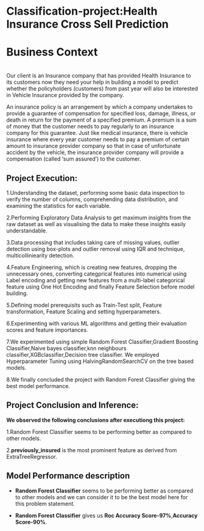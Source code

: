# Classification-project:Health Insurance Cross Sell Prediction

# **Business Context**
<br> Our client is an Insurance company that has provided Health Insurance to its customers now they need your help in building a model to predict whether the policyholders (customers) from past year will also be interested in Vehicle Insurance provided by the company.

An insurance policy is an arrangement by which a company undertakes to provide a guarantee of compensation for specified loss, damage, illness, or death in return for the payment of a specified premium. A premium is a sum of money that the customer needs to pay regularly to an insurance company for this guarantee.
Just like medical insurance, there is vehicle insurance where every year customer needs to pay a premium of certain amount to insurance provider company so that in case of unfortunate accident by the vehicle, the insurance provider company will provide a compensation (called ‘sum assured’) to the customer.

## **Project Execution:**

1.Understanding the dataset, performing some basic data inspection to verify the number of columns, comprehending data distribution, and examining the statistics 
  for each variable.

2.Performing Exploratory Data Analysis to get maximum insights from the raw dataset as well as visualising the data to make these insights easily understandable.

3.Data processing that includes taking care of missing values, outlier detection using box-plots and outlier removal using IQR and technique, multicolliniearity 
  detection.

4.Feature Engineering, which is creating new features, dropping the unnecessary ones, converting categprical features into numerical using Label encoding and 
   getting new features from a multi-label categorical feature using One Hot Encoding and finally Feature Selection before model building.

5.Defining model prerequisits such as Train-Test split, Feature transformation, Feature Scaling and setting hyperparameters.

6.Experimenting with various ML algorithms and getting their evaluation scores and feature importances.

7.We experimented using simple Random Forest Classifier,Gradient Boosting Classifier,Naive bayes classifier,knn neighbours classifier,XGBclassifier,Decision tree classifier. We employed Hyperparameter Tuning using HalvingRandomSearchCV on the tree based models.

8.We finally concluded the project with Random Forest Classifier giving the best model performance.

## **Project Conclusion and Inference:**

**We observed the following conclusions after executiong this project:**

1.Random Forest Classifier seems to be performing better as compared to other models. 

2.**previously_insured** is the most prominent feature as derived from ExtraTreeRegressor.

## **Model Performance description**

- **Random Forest Classifier** seems to be performing better as compared to other models and we can consider it to be the best model here for this problem statement.


- **Random Forest Classifier** gives us  **Roc Accuracy Score-97%**,**Accuracy Score-90%**.

